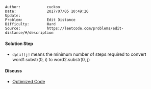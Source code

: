 
    Author:            cuckoo
    Date:              2017/07/05 10:49:20
    Update:            
    Problem:           Edit Distance
    Difficulty:        Hard
    Source:            https://leetcode.com/problems/edit-distance/#/description

#### Solution Step
 - `dp[i][j]` means the minimum number of steps required to convert word1.substr(0, i) to word2.substr(0, j)

#### Discuss
 - [Optimized Code](https://discuss.leetcode.com/topic/17639/20ms-detailed-explained-c-solutions-o-n-space)
